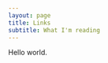 ```yaml
---
layout: page
title: Links
subtitle: What I'm reading
---
```


<script type="text/javascript" src="/js/tabletop.js"></script>

<script type="text/javascript">
  window.onload = function() { init() };

  var public_spreadsheet_url = '1GKK4XMQrI_rKOAITexedpzojpHNp8xkIwOAp0ygbZ7Q';

  function init() {
    Tabletop.init( { key: public_spreadsheet_url,
                     callback: showInfo,
                     simpleSheet: true,
                     orderby: 'date',
                     reverse:'true' } )
                     
  }
    
function showInfo(data, tabletop) {
    alert('Successfully processed!')
    console.log(data);
    for(i=0; i < data.length; i++){
      alert(data[i].link);
      alert(data[i].comment);
    };
  }
</script>

Hello world.